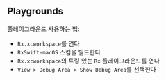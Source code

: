 ## Playgrounds

플레이그라운드 사용하는 법:

* `Rx.xcworkspace`를 연다
* `RxSwift-macOS` 스킴을 빌드한다
* `Rx.xcworkspace`의 트링 있는 `Rx` 플레이그라운드를 연다
* `View > Debug Area > Show Debug Area`를 선택한다
